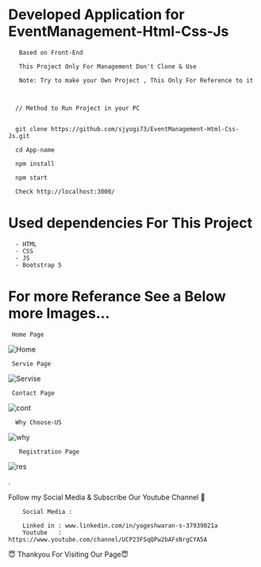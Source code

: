 
# Developed Application for EventManagement-Html-Css-Js
        
       Based on Front-End
       
       This Project Only For Management Don't Clone & Use
       
       Note: Try to make your Own Project , This Only For Reference to it


     
      // Method to Run Project in your PC
       
       
      git clone https://github.com/sjyogi73/EventManagement-Html-Css-Js.git
      
      cd App-name
      
      npm install
      
      npm start
      
      Check http://localhost:3000/
      
      
 # Used dependencies For This Project
      
      - HTML
      - CSS
      - JS
      - Bootstrap 5
     
      
      

 # For more Referance See a Below more Images...
  
     Home Page 
     
![Home](https://user-images.githubusercontent.com/82278181/180438202-7b26c255-299b-4bee-bcab-eb862f693ffd.png)

     Servie Page
![Servise](https://user-images.githubusercontent.com/82278181/180438550-87292a42-f4b4-462f-b8cf-d13a4a497279.png)

     Contact Page
![cont](https://user-images.githubusercontent.com/82278181/180438658-4d789343-cedd-49fd-b93f-59c9addfa268.png)

      Why Choose-US
![why](https://user-images.githubusercontent.com/82278181/180438725-e62165b6-dbf1-4ae2-96a3-3b451effe469.png)

       Registration Page
![res](https://user-images.githubusercontent.com/82278181/180439812-2639b770-8ca8-41fe-a658-cb1767a5c4f2.png)



.

Follow my Social Media & Subscribe Our Youtube Channel 🙏


        Social Media :

        Linked in : www.linkedin.com/in/yogeshwaran-s-37939021a
        Youtube   : https://www.youtube.com/channel/UCP23FSqQPw2bAFsNrgCYA5A
        
                   
😇 Thankyou For Visiting Our Page😇

